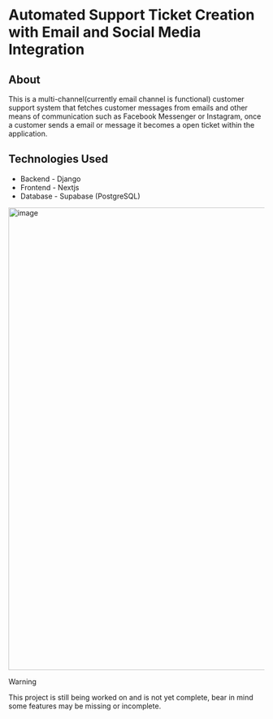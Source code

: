 # Automated Support Ticket Creation with Email and Social Media Integration



## About
This is a multi-channel(currently email channel is functional) customer support system that fetches customer messages from emails and other means of communication such as Facebook Messenger or Instagram, once a customer sends a email or message it becomes a open ticket within the application.
## Technologies Used

- Backend - Django
- Frontend - Nextjs
- Database - Supabase (PostgreSQL)

<img width="1919" height="910" alt="image" src="https://github.com/user-attachments/assets/c9997f83-9450-4f6f-b4d4-587617a1c21f" />

> [!WARNING]
> This project is still being worked on and is not yet complete, bear in mind some features may be missing or incomplete.
